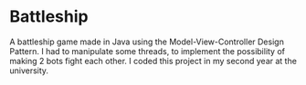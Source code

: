 # Battleship
A battleship game made in Java using the Model-View-Controller Design Pattern. I had to manipulate some threads, to implement the possibility of making 2 bots fight each other. I coded this project in my second year at the university.

